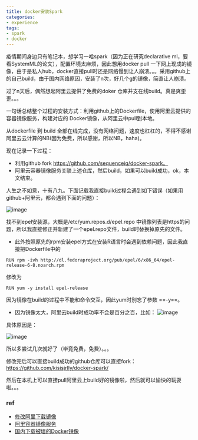 ```yaml
---
title: docker安装Spark
categories:
- experience
tags: 
- spark
- docker
---
```


疫情期间身边只有笔记本，想学习一哈spark（因为正在研究declarative  ml，要看SystemML的论文），配置环境太麻烦，因此想用docker pull 一下网上现成的镜像，由于是私人hub，docker直接pull时还是网络慢到让人崩溃。。。采用github上的自己build，由于国内网络原因，安装了n次，好几个g的镜像，简直让人崩溃。

过了n天后，偶然想起阿里云提供了免费的doker 仓库并支在线build。真是爽歪歪。。。

一句话总结整个过程的安装方式：利用github上的Dockerfile，使用阿里云提供的容器镜像服务，构建对应的 Docker镜像，从阿里云中pull到本地。

从dockerfile 到 build 全部在线完成，没有网络问题，速度也杠杠的，不得不感谢阿里云云计算的NB(因为免费，所以感谢，所以NB，haha)。

现在记录一下过程：
- 利用github fork https://github.com/sequenceiq/docker-spark。
- 阿里云容器镜像服务关联上述仓库，然后build，如果可以build成功，ok，本文结束。


人生之不如意，十有八九。下面记载我直接build过程会遇到如下错误（如果用github+阿里云，都会遇到下面的问题）：

![image](https://img-blog.csdnimg.cn/20200420223722488.png?x-oss-process=image/watermark,type_ZmFuZ3poZW5naGVpdGk,shadow_10,text_aHR0cHM6Ly9ibG9nLmNzZG4ubmV0L3FxXzI4MjU4OTAz,size_16,color_FFFFFF,t_70)

找不到epel安装源，大概是/etc/yum.repos.d/epel.repo 中镜像列表是https的问题，所以我直接修正并新建了一个epel.repo文件，build时替换掉原先的文件。
- 此外按照原先的rpm安装epel方式在安装R语言时会遇到依赖问题，因此我直接把Dockerfile中的
```
RUN rpm -ivh http://dl.fedoraproject.org/pub/epel/6/x86_64/epel-release-6-8.noarch.rpm
```
修改为
```
RUN yum -y install epel-release
```
因为镜像在build的过程中不能和命令交互，因此yum时别忘了参数 ==-y==。

- 因为镜像太大，阿里云build时成功率不会是百分之百，比如：
![image](https://img-blog.csdnimg.cn/20200420230859514.png?x-oss-process=image/watermark,type_ZmFuZ3poZW5naGVpdGk,shadow_10,text_aHR0cHM6Ly9ibG9nLmNzZG4ubmV0L3FxXzI4MjU4OTAz,size_16,color_FFFFFF,t_70)

具体原因是：

![image](https://img-blog.csdnimg.cn/20200420230927347.png)

所以多尝试几次就好了（毕竟免费，免费）。。。

修改完后可以直接build成功的github仓库可以直接fork：https://github.com/kisisjrlly/docker-spark/

然后在本机上可以直接pull阿里云上build好的镜像啦，然后就可以愉快的玩耍啦。。。






### ref
- [修改阿里下载镜像](https://blog.csdn.net/weixin_43569697/article/details/89279225)
- [阿里容器镜像服务](https://cr.console.aliyun.com/cn-hangzhou/instances/mirrors)
- [国内下载被墙的Docker镜像]( https://mp.weixin.qq.com/s/kf0SrktAze3bT7LcIveDYw)